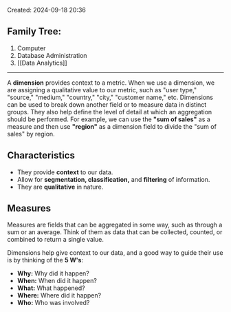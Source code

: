 Created: 2024-09-18 20:36
## Family Tree:
1. Computer
2. Database Administration
3. [[Data Analytics]]
-- -
A **dimension** provides context to a metric. When we use a dimension, we are assigning a qualitative value to our metric, such as "user type," "source," "medium," "country," "city," "customer name," etc. Dimensions can be used to break down another field or to measure data in distinct groups. They also help define the level of detail at which an aggregation should be performed.
For example, we can use the **"sum of sales"** as a measure and then use **"region"** as a dimension field to divide the "sum of sales" by region.
## Characteristics
- They provide **context** to our data.
- Allow for **segmentation, classification,** and **filtering** of information.
- They are **qualitative** in nature.
## Measures
Measures are fields that can be aggregated in some way, such as through a sum or an average. Think of them as data that can be collected, counted, or combined to return a single value.

Dimensions help give context to our data, and a good way to guide their use is by thinking of the **5 W's**:
- **Why:** Why did it happen?
- **When:** When did it happen?
- **What:** What happened?
- **Where:** Where did it happen?
- **Who:** Who was involved?